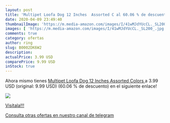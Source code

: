 ```yaml
---
layout: post
title: 'Multipet Loofa Dog 12 Inches  Assorted C al 60.06 % de descuento'
date: 2020-04-09 23:49:40
thumbnailImage: 'https://m.media-amazon.com/images/I/41wMJdYUcCL._SL200_.jpg'
images: [ 'https://m.media-amazon.com/images/I/41wMJdYUcCL._SL200_.jpg' ]
comments: true
category: ofertas
author: ring
slug: B0002DK6W2
description:
actualPrice: 3.99 USD
comparePrice: 9.99 USD
inStock: true
---
```


Ahora mismo tienes [Multipet Loofa Dog 12 Inches  Assorted Colors ](https://www.amazon.com/dp/B0002DK6W2/?tag=redken08-20) a 3.99 USD (original: 9.99 USD) (60.06 %  de descuento) en el siguiente enlace!

[![](https://m.media-amazon.com/images/I/41wMJdYUcCL._SL200_.jpg)](https://www.amazon.com/dp/B0002DK6W2/?tag=redken08-20)

[Visítala!!!](https://www.amazon.com/dp/B0002DK6W2/?tag=redken08-20)

[Consulta otras ofertas en nuestro canal de telegram](https://t.me/s/ofertas25)
